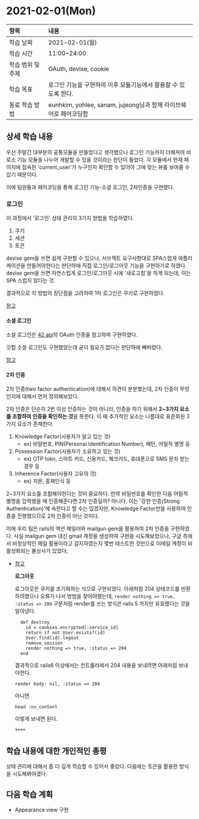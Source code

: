 # 2021-02-01\(Mon\)

| 항목 | 내용 |
| :--- | :--- |
| 학습 날짜 | 2021-02-01\(월\) |
| 학습 시간 | 11:00~24:00 |
| 학습 범위 및 주제 | OAuth, devise, cookie |
| 학습 목표 | 로그인 기능을 구현하여 이후 모듈기능에서 활용할 수 있도록 한다. |
| 동료 학습 방법 | eunhkim, yohlee, sanam, jujeong님과 함께 라이브쉐어로 페어코딩함 |

## 상세 학습 내용

우선 주말간 대부분의 공통모듈을 만들었다고 생각했으나 로그인 기능까지 더해져야 비로소 기능 모듈을 나누어 개발할 수 있을 것이라는 판단이 들었다. 각 모듈에서 현재 페이지에 접속한 'current\_user'가 누구인지 확인할 수 있어야 그에 맞는 뷰를 보여줄 수 있기 때문이다.

이에 팀원들과 페어코딩을 통해 로그인 기능-소셜 로그인, 2차인증을 구현했다.

### 로그인

이 과정에서 '로그인' 상태 관리의 3가지 방법을 학습하였다.

1. 쿠키
2. 세션
3. 토큰

devise gem을 쓰면 쉽게 구현할 수 있으나, 서브젝트 요구사항대로 SPA스럽게 애플리케이션을 만들어야한다는 판단하에 직접 로그인/로그아웃 기능을 구현하기로 하였다. devise gem을 쓰면 자연스럽게 로그인/로그아웃 시에 '새로고침'을 하게 되는데, 이는 SPA 스럽지 않다는 것.

결과적으로 각 방법의 장단점을 고려하여 1차 로그인은 쿠키로 구현하였다.

[참고](https://tansfil.tistory.com/58)

#### 소셜 로그인

소셜 로그인은 [42 api](http://skykle.blogspot.com/2013/06/2-2-factor-authentication.html)의 OAuth 인증을 참고하여 구현하였다.

깃헙 소셜 로그인도 구현했었는데 굳이 필요가 없다는 판단하에 빼버렸다.

[참고](https://velog.io/@hyunju-song/%EC%86%8C%EC%85%9C%EB%A1%9C%EA%B7%B8%EC%9D%B8%EA%B8%B0%EB%8A%A5%EA%B5%AC%ED%98%842Github-Social-Login-%EA%B5%AC%ED%98%84)

#### 2차 인증

2차 인증\(two factor authentication\)에 대해서 의견이 분분했는데, 2차 인증이 무엇인지에 대해서 먼저 정의해보았다.

2차 인증은 단순히 2번 이상 인증하는 것이 아니라, 인증을 하기 위해서 **2~3가지 요소를 조합하여 인증을 확인하는 것**을 뜻한다. 이 때 추가적인 요소는 나름대로 표준화된 3가지 요소가 존재한다.

1. Knowledge Factor\(사용자가 알고 있는 것\)
   * ex\) 비밀번호, PIN\(Personal Identification Number\), 패턴, 어릴적 별명 등
2. Possession Factor\(사용자가 소유하고 있는 것\)
   * ex\) OTP tokn, 스마트 카드, 신용카드, 체크카드, 휴대폰으로 SMS 문자 받는 경우 등
3. Inherence Factor\(사용자 고유의 것\)
   * ex\) 지문, 홍채인식 등

2~3가지 요소를 조합해야한다는 것이 중요하다. 만약 비밀번호를 확인한 다음 어릴적 별명을 입력했을 때 인증해준다면 2차 인증일까? 아니다. 이는 '강한 인증\(Strong Authentication\)'에 속한다고 할 수는 있겠지만, Knowledge Factor만을 사용하여 인증을 진행했으므로 2차 인증이 아닌 것이다.

이에 우리 팀은 rails의 액션 메일러와 mailgun gem을 활용하여 2차 인증을 구현하였다. 사실 mailgun gem 대신 gmail 계정을 생성하여 구현을 시도해보았으나, 구글 측에서 비정상적인 메일 활용이라고 감지하였는지 몇번 테스트한 것만으로 이메일 계정이 비활성화되는 불상사가 있었다;

* [참고](http://skykle.blogspot.com/2013/06/2-2-factor-authentication.html)

  **로그아웃**

  로그아웃은 쿠키를 초기화하는 식으로 구현되었다. 아래처럼 204 상태코드를 반환하려했으나 오류가 나서 방법을 찾아야했는데, `render nothing => true, :status => 204` 구문처럼 render를 쓰는 방식은 rails 5 까지만 유효했다는 것을 알아냈다.

  ```text
    def destroy
      id = cookies.encrypted[:service_id]
      return if not User.exists?(id)
      User.find(id).logout
      remove_session
      render nothing => true, :status => 204
    end
  ```

  결과적으로 rails6 이상에서는 컨트롤러에서 204 내용을 보내려면 아래처럼 보내야한다.

  `render body: nil, :status => 204`

  아니면

  `head :no_content`

  이렇게 보내면 된다.

  \*\*\*\*

## **학습 내용에 대한 개인적인 총평**

상태 관리에 대해서 좀 더 깊게 학습할 수 있어서 좋았다. 다음에는 토큰을 활용한 방식을 시도해봐야겠다.

## **다음 학습 계획**

* Appearance view 구현

